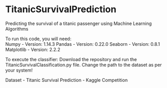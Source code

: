 # TitanicSurvivalPrediction
Predicting the survival of a titanic passenger using Machine Learning Algorithms <br>


To run this code, you will need: <br> 
Numpy - Version: 1.14.3 
Pandas - Version: 0.22.0 
Seaborn - Version: 0.8.1
Matplotlib - Version: 2.2.2 

To execute the classifier: 
Download the repository and run the TitanicSurvivalClassification.py file. 
Change the path to the dataset as per your system! 

Dataset - Titanic Survival Prediction - Kaggle Competition
